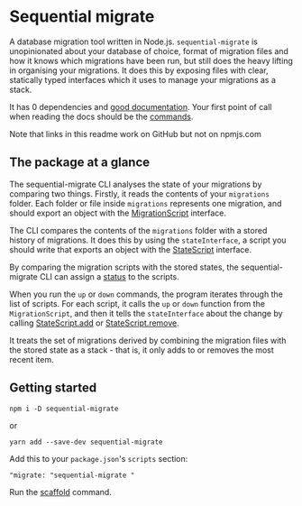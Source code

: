 # Sequential migrate

A database migration tool written in Node.js. `sequential-migrate` is unopinionated about your database of choice, format of migration files and how it knows which migrations have been run, but still does the heavy lifting in organising your migrations. It does this by exposing files with clear, statically typed interfaces which it uses to manage your migrations as a stack. 

It has 0 dependencies and [good documentation](./docs/modules.md). Your first point of call when reading the docs should be the [commands](./docs/enums/COMMAND.md).

Note that links in this readme work on GitHub but not on npmjs.com

## The package at a glance

The sequential-migrate CLI analyses the state of your migrations by comparing two things. Firstly, it reads the contents of your `migrations` folder. Each folder or file inside `migrations` represents one migration, and should export an object with the [MigrationScript](./docs/interfaces/MigrationScript.md) interface.

The CLI compares the contents of the `migrations` folder with a stored history of migrations. It does this by using the `stateInterface`, a script you should write that exports an object with the [StateScript](./docs/interfaces/StateScript.md) interface.

By comparing the migration scripts with the stored states, the sequential-migrate CLI can assign a [status](./docs/enums/MIGRATION_STATUS.md) to the scripts.

When you run the `up` or `down` commands, the program iterates through the list of scripts. For each script, it calls the `up` or `down` function from the `MigrationScript`, and then it tells the `stateInterface` about the change by calling [StateScript.add](./docs/interfaces/StateScript.md#add) or [StateScript.remove](./docs/interfaces/StateScript.md#remove).

It treats the set of migrations derived by combining the migration files with the stored state as a stack - that is, it only adds to or removes the most recent item. 

## Getting started

```
npm i -D sequential-migrate
```

or

```
yarn add --save-dev sequential-migrate
```

Add this to your `package.json`'s `scripts` section:

```
"migrate: "sequential-migrate "
```


Run the [scaffold](./docs/enums/COMMAND.md#scaffold) command.

